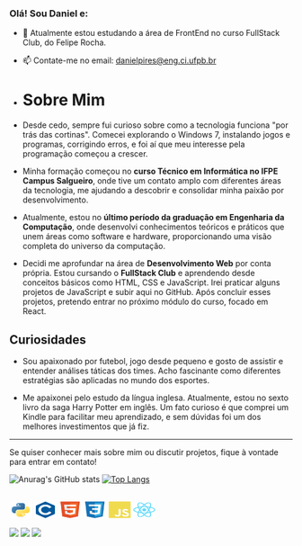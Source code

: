 ### Olá! Sou Daniel e:

- 🔭 Atualmente estou estudando a área de FrontEnd no curso FullStack Club, do Felipe Rocha.
- 📫 Contate-me no email: danielpires@eng.ci.ufpb.br

- # Sobre Mim

* Desde cedo, sempre fui curioso sobre como a tecnologia funciona "por trás das cortinas". Comecei explorando o Windows 7, instalando jogos e programas, corrigindo erros, e foi aí que meu interesse pela programação começou a crescer.  

* Minha formação começou no **curso Técnico em Informática no IFPE Campus Salgueiro**, onde tive um contato amplo com diferentes áreas da tecnologia, me ajudando a descobrir e consolidar minha paixão por desenvolvimento.  

* Atualmente, estou no **último período da graduação em Engenharia da Computação**, onde desenvolvi conhecimentos teóricos e práticos que unem áreas como software e hardware, proporcionando uma visão completa do universo da computação.  

* Decidi me aprofundar na área de **Desenvolvimento Web** por conta própria. Estou cursando o **FullStack Club** e aprendendo desde conceitos básicos como HTML, CSS e JavaScript. Irei praticar alguns projetos de JavaScript e subir aqui no GitHub. Após concluir esses projetos, pretendo entrar no próximo módulo do curso, focado em React.  

## Curiosidades  

* Sou apaixonado por futebol, jogo desde pequeno e gosto de assistir e entender análises táticas dos times. Acho fascinante como diferentes estratégias são aplicadas no mundo dos esportes.  

* Me apaixonei pelo estudo da língua inglesa. Atualmente, estou no sexto livro da saga Harry Potter em inglês. Um fato curioso é que comprei um Kindle para facilitar meu aprendizado, e sem dúvidas foi um dos melhores investimentos que já fiz.  
---

Se quiser conhecer mais sobre mim ou discutir projetos, fique à vontade para entrar em contato!  


![Anurag's GitHub stats](https://github-readme-stats.vercel.app/api?username=danpires97&show_icons=true&theme=dracula)
[![Top Langs](https://github-readme-stats.vercel.app/api/top-langs/?username=danpires97&layout=compact&hide=glsl,makefile)](https://github.com/anuraghazra/github-readme-stats)

<div style="display: inline_block"><br>
  <img align="center" alt="Python" height="30" width="40" src="https://raw.githubusercontent.com/devicons/devicon/master/icons/python/python-original.svg">
  <img align="center" alt="C" height="30" width="40" src="https://github.com/devicons/devicon/blob/master/icons/c/c-plain.svg">
  <img align="center" alt="HTML" height="30" width="40" src="https://raw.githubusercontent.com/devicons/devicon/master/icons/html5/html5-original.svg">
  <img align="center" alt="CSS" height="30" width="40" src="https://raw.githubusercontent.com/devicons/devicon/master/icons/css3/css3-original.svg">
  <img align="center" alt="JS" height="30" width="40" src="https://raw.githubusercontent.com/devicons/devicon/master/icons/javascript/javascript-plain.svg">
  <img align="center" alt="Rafa-React" height="30" width="40" src="https://raw.githubusercontent.com/devicons/devicon/master/icons/react/react-original.svg">
</div>

<div> 
 <br>
  <a href="https://instagram.com/dan_pires97/" target="_blank"><img src="https://img.shields.io/badge/-Instagram-%23E4405F?style=for-the-badge&logo=instagram&logoColor=white" target="_blank"></a> 
  <a href = "mailto:danielpires@eng.ci.ufpb.br"><img src="https://img.shields.io/badge/-Gmail-%23333?style=for-the-badge&logo=gmail&logoColor=white" target="_blank"></a>
  <a href="linkedin.com/in/danpires" target="_blank"><img src="https://img.shields.io/badge/-LinkedIn-%230077B5?style=for-the-badge&logo=linkedin&logoColor=white" target="_blank"></a> 
  
</div>

